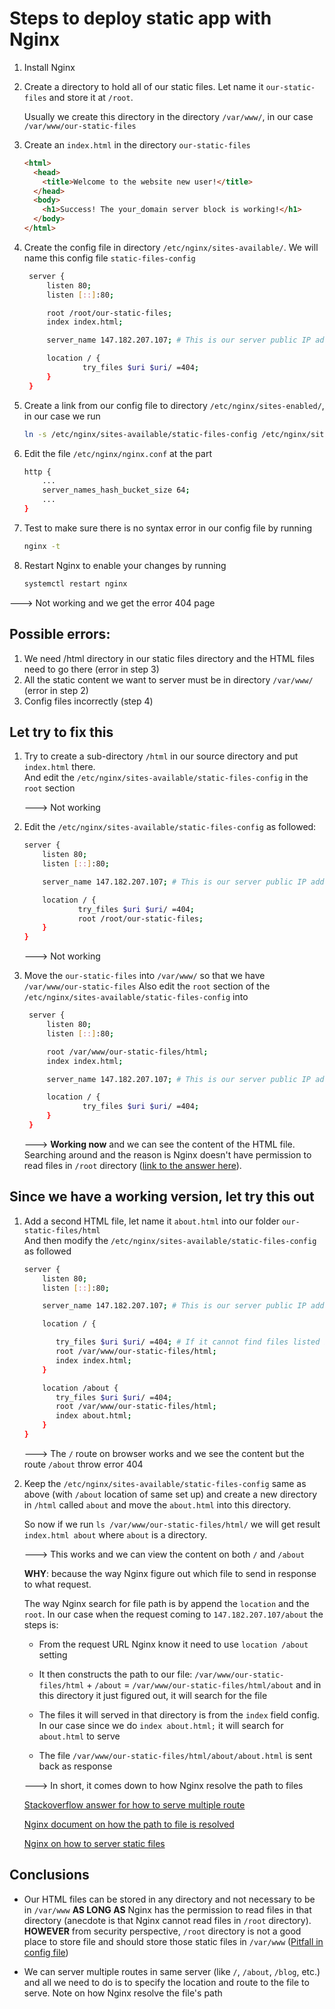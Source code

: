 # Steps to deploy static app with Nginx

1. Install Nginx

2. Create a directory to hold all of our static files. Let name it `our-static-files` and store it at `/root`.

   Usually we create this directory in the directory `/var/www/`, in our case `/var/www/our-static-files`

3. Create an `index.html` in the directory `our-static-files`

   ```html
   <html>
     <head>
       <title>Welcome to the website new user!</title>
     </head>
     <body>
       <h1>Success! The your_domain server block is working!</h1>
     </body>
   </html>
   ```

4. Create the config file in directory `/etc/nginx/sites-available/`. We will name this config file `static-files-config`

   ```bash
    server {
        listen 80;
        listen [::]:80;

        root /root/our-static-files;
        index index.html;

        server_name 147.182.207.107; # This is our server public IP address

        location / {
                try_files $uri $uri/ =404;
        }
    }
   ```

5. Create a link from our config file to directory `/etc/nginx/sites-enabled/`, in our case we run

   ```bash
   ln -s /etc/nginx/sites-available/static-files-config /etc/nginx/sites-enabled/
   ```

6. Edit the file `/etc/nginx/nginx.conf` at the part

   ```bash
   http {
       ...
       server_names_hash_bucket_size 64;
       ...
   }
   ```

7. Test to make sure there is no syntax error in our config file by running

   ```bash
   nginx -t
   ```

8. Restart Nginx to enable your changes by running

   ```bash
   systemctl restart nginx
   ```

---> Not working and we get the error 404 page

## Possible errors:

1. We need /html directory in our static files directory and the HTML files need to go there (error in step 3)
2. All the static content we want to server must be in directory `/var/www/` (error in step 2)
3. Config files incorrectly (step 4)

## Let try to fix this

1. Try to create a sub-directory `/html` in our source directory and put `index.html` there.  
   And edit the `/etc/nginx/sites-available/static-files-config` in the `root` section

   ---> Not working

2. Edit the `/etc/nginx/sites-available/static-files-config` as followed:

   ```bash
   server {
       listen 80;
       listen [::]:80;

       server_name 147.182.207.107; # This is our server public IP address

       location / {
               try_files $uri $uri/ =404;
               root /root/our-static-files;
       }
   }
   ```

   ---> Not working

3. Move the `our-static-files` into `/var/www/` so that we have `/var/www/our-static-files`
   Also edit the `root` section of the `/etc/nginx/sites-available/static-files-config` into

   ```bash
    server {
        listen 80;
        listen [::]:80;

        root /var/www/our-static-files/html;
        index index.html;

        server_name 147.182.207.107; # This is our server public IP address

        location / {
                try_files $uri $uri/ =404;
        }
    }
   ```

   ---> **Working now** and we can see the content of the HTML file. Searching around and the reason is Nginx doesn't have permission to read files in `/root` directory ([link to the answer here](https://stackoverflow.com/questions/52090897/nginx-cant-access-root-directory-in-sites-available)).

## Since we have a working version, let try this out

1. Add a second HTML file, let name it `about.html` into our folder `our-static-files/html`  
   And then modify the `/etc/nginx/sites-available/static-files-config` as followed

   ```bash
   server {
       listen 80;
       listen [::]:80;

       server_name 147.182.207.107; # This is our server public IP address

       location / {

          try_files $uri $uri/ =404; # If it cannot find files listed in index field below, show 404 page
          root /var/www/our-static-files/html;
          index index.html;
       }

       location /about {
          try_files $uri $uri/ =404;
          root /var/www/our-static-files/html;
          index about.html;
       }
   }
   ```

   ---> The `/` route on browser works and we see the content but the route `/about` throw error 404

2. Keep the `/etc/nginx/sites-available/static-files-config` same as above (with `/about` location of same set up) and create a new directory in `/html` called `about` and move the `about.html` into this directory.

   So now if we run `ls /var/www/our-static-files/html/` we will get result `index.html about` where `about` is a directory.

   ---> This works and we can view the content on both `/` and `/about`

   **WHY**: because the way Nginx figure out which file to send in response to what request.

   The way Nginx search for file path is by append the `location` and the `root`. In our case when the request coming to `147.182.207.107/about` the steps is:

   - From the request URL Nginx know it need to use `location /about` setting

   - It then constructs the path to our file: `/var/www/our-static-files/html` + `/about` = `/var/www/our-static-files/html/about` and in this directory it just figured out, it will search for the file

   - The files it will served in that directory is from the `index` field config. In our case since we do `index about.html;` it will search for `about.html` to serve

   - The file `/var/www/our-static-files/html/about/about.html` is sent back as response

   ---> In short, it comes down to how Nginx resolve the path to files

   [Stackoverflow answer for how to serve multiple route](https://stackoverflow.com/questions/54926687/nginx-configuration-for-multiple-static-sites-on-same-server-instance)

   [Nginx document on how the path to file is resolved](http://nginx.org/en/docs/http/ngx_http_core_module.html#root)

   [Nginx on how to server static files](https://docs.nginx.com/nginx/admin-guide/web-server/serving-static-content/)

## Conclusions

- Our HTML files can be stored in any directory and not necessary to be in `/var/www` **AS LONG AS** Nginx has the permission to read files in that directory (anecdote is that Nginx cannot read files in `/root` directory). **HOWEVER** from security perspective, `/root` directory is not a good place to store file and should store those static files in `/var/www` ([Pitfall in config file](https://www.nginx.com/resources/wiki/start/topics/tutorials/config_pitfalls/#not-using-standard-document-root-locations))

- We can server multiple routes in same server (like `/`, `/about`, `/blog`, etc.) and all we need to do is to specify the location and route to the file to serve. Note on how Nginx resolve the file's path
